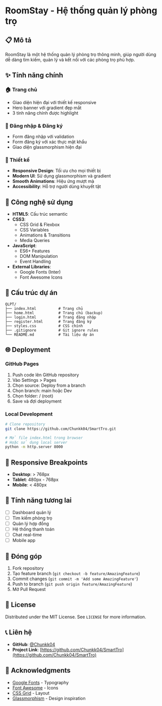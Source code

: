 # RoomStay - Hệ thống quản lý phòng trọ

## 📋 Mô tả
RoomStay là một hệ thống quản lý phòng trọ thông minh, giúp người dùng dễ dàng tìm kiếm, quản lý và kết nối với các phòng trọ phù hợp.

## ✨ Tính năng chính

### 🏠 Trang chủ
- Giao diện hiện đại với thiết kế responsive
- Hero banner với gradient đẹp mắt
- 3 tính năng chính được highlight

### 🔐 Đăng nhập & Đăng ký
- Form đăng nhập với validation
- Form đăng ký với xác thực mật khẩu
- Giao diện glassmorphism hiện đại

### 🎨 Thiết kế
- **Responsive Design**: Tối ưu cho mọi thiết bị
- **Modern UI**: Sử dụng glassmorphism và gradient
- **Smooth Animations**: Hiệu ứng mượt mà
- **Accessibility**: Hỗ trợ người dùng khuyết tật

## 🚀 Công nghệ sử dụng

- **HTML5**: Cấu trúc semantic
- **CSS3**: 
  - CSS Grid & Flexbox
  - CSS Variables
  - Animations & Transitions
  - Media Queries
- **JavaScript**: 
  - ES6+ Features
  - DOM Manipulation
  - Event Handling
- **External Libraries**:
  - Google Fonts (Inter)
  - Font Awesome Icons

## 📁 Cấu trúc dự án

```
QLPT/
├── index.html          # Trang chủ
├── home.html           # Trang chủ (backup)
├── login.html          # Trang đăng nhập
├── register.html       # Trang đăng ký
├── styles.css          # CSS chính
├── .gitignore          # Git ignore rules
└── README.md           # Tài liệu dự án
```

## 🌐 Deployment

### GitHub Pages
1. Push code lên GitHub repository
2. Vào Settings > Pages
3. Chọn source: Deploy from a branch
4. Chọn branch: main hoặc Dev
5. Chọn folder: / (root)
6. Save và đợi deployment

### Local Development
```bash
# Clone repository
git clone https://github.com/Chunkk04/SmartTro.git

# Mở file index.html trong browser
# Hoặc sử dụng local server
python -m http.server 8000
```

## 📱 Responsive Breakpoints

- **Desktop**: > 768px
- **Tablet**: 480px - 768px  
- **Mobile**: < 480px

## 🎯 Tính năng tương lai

- [ ] Dashboard quản lý
- [ ] Tìm kiếm phòng trọ
- [ ] Quản lý hợp đồng
- [ ] Hệ thống thanh toán
- [ ] Chat real-time
- [ ] Mobile app

## 👥 Đóng góp

1. Fork repository
2. Tạo feature branch (`git checkout -b feature/AmazingFeature`)
3. Commit changes (`git commit -m 'Add some AmazingFeature'`)
4. Push to branch (`git push origin feature/AmazingFeature`)
5. Mở Pull Request

## 📄 License

Distributed under the MIT License. See `LICENSE` for more information.

## 📞 Liên hệ

- **GitHub**: [@Chunkk04](https://github.com/Chunkk04)
- **Project Link**: [https://github.com/Chunkk04/SmartTro](https://github.com/Chunkk04/SmartTro)

## 🙏 Acknowledgments

- [Google Fonts](https://fonts.google.com/) - Typography
- [Font Awesome](https://fontawesome.com/) - Icons
- [CSS Grid](https://css-tricks.com/snippets/css/complete-guide-grid/) - Layout
- [Glassmorphism](https://glassmorphism.com/) - Design inspiration
